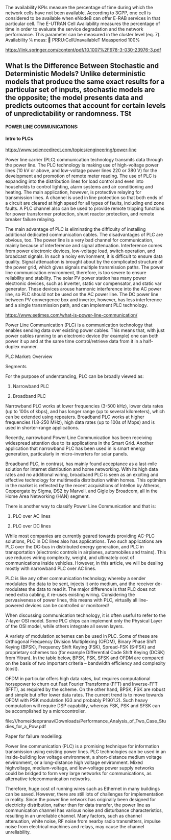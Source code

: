 The availability KPIs measure the percentage of time during which the network cells
have not been available. According to 3GPP, one cell is considered to be available
when eNodeB can offer E-RAB services in that particular cell.
The E-UTRAN Cell Availability measures the percentage of time in order to evaluate
the service degradation and the network performance. This parameter can be measured
in the cluster level (eq. 7).
Availability ¼ meas:  PRRU:CellUnavailableT
Measperiod
 100%


 https://link.springer.com/content/pdf/10.1007%2F978-3-030-23976-3.pdf





 What Is the Difference Between Stochastic and Deterministic Models?
Unlike deterministic models that produce the same exact results for a particular set of inputs, stochastic models are the opposite; the model presents data and predicts outcomes that account for certain levels of unpredictability or randomness. TSt
---------------------------------------------------------------------------


#### POWER LINE COMMUNICATIONS:

#### Intro to PLCs

https://www.sciencedirect.com/topics/engineering/power-line

Power line carrier (PLC) communication technology transmits data through the power line. The PLC technology is making use of high-voltage power lines (10 kV or above, and low-voltage power lines 220 or 380 V) for the development and promotion of remote meter reading. The use of PLC is expanding into the distribution lines for load control and even into households to control lighting, alarm systems and air conditioning and heating. The main application, however, is protective relaying for transmission lines. A channel is used in line protection so that both ends of a circuit are cleared at high speed for all types of faults, including end zone faults. A PLC channel also can be used to provide remote tripping functions for power transformer protection, shunt reactor protection, and remote breaker failure relaying.

The main advantage of PLC is eliminating the difficulty of installing additional dedicated communication cables. The disadvantages of PLC are obvious, too. The power line is a very bad channel for communication, mainly because of interference and signal attenuation. Interference comes from power electronic devices, low-voltage load, switch operation, and broadcast signals. In such a noisy environment, it is difficult to ensure data quality. Signal attenuation is brought about by the complicated structure of the power grid, which gives signals multiple transmission paths. The power line communication environment, therefore, is too severe to ensure reliability and stability. The solar PV power station has many power electronic devices, such as inverter, static var compensator, and static var generator. These devices arouse harmonic interference into the AC power line, so PLC should not be used on the AC power line. The DC power line between PV convergence box and inverter, however, has less interference and a single transmission path, and can implement PLC technology.

https://www.eetimes.com/what-is-power-line-communication/

Power Line Communication (PLC) is a communication technology that enables sending data over existing power cables. This means that, with just power cables running to an electronic device (for example) one can both power it up and at the same time control/retrieve data from it in a half-duplex manner.

PLC Market: Overview

Segments

For the purpose of understanding, PLC can be broadly viewed as:

1. Narrowband PLC

2. Broadband PLC

Narrowband PLC works at lower frequencies (3-500 kHz), lower data rates (up to 100s of kbps), and has longer range (up to several kilometers), which can be extended using repeaters. Broadband PLC works at higher frequencies (1.8-250 MHz), high data rates (up to 100s of Mbps) and is used in shorter-range applications.

Recently, narrowband Power Line Communication has been receiving widespread attention due to its applications in the Smart Grid. Another application that narrowband PLC has been used in is smart energy generation, particularly in micro-inverters for solar panels.

Broadband PLC, in contrast, has mainly found acceptance as a last-mile solution for Internet distribution and home networking. With its high data rates and no additional wiring, broadband PLC is seen as an exciting and effective technology for multimedia distribution within homes. This optimism in the market is reflected by the recent acquisitions of Intellon by Atheros, Coppergate by Sigma, DS2 by Marvell, and Gigle by Broadcom, all in the Home Area Networking (HAN) segment.

There is another way to classify Power Line Communication and that is:

1. PLC over AC lines

2. PLC over DC lines

While most companies are currently geared towards providing AC-PLC solutions, PLC in DC lines also has applications. Two such applications are PLC over the DC-bus in distributed energy generation, and PLC in transportation (electronic controls in airplanes, automobiles and trains). This use reduces wiring complexity, weight, and ultimately cost of communications inside vehicles. However, in this article, we will be dealing mostly with narrowband PLC over AC lines.

PLC is like any other communication technology whereby a sender modulates the data to be sent, injects it onto medium, and the receiver de-modulates the data to read it. The major difference is that PLC does not need extra cabling, it re-uses existing wiring. Considering the pervasiveness of power lines, this means with PLC, virtually all line- powered devices can be controlled or monitored!

When discussing communication technology, it is often useful to refer to the 7-layer OSI model. Some PLC chips can implement only the Physical Layer of the OSI model, while others integrate all seven layers. 

A variety of modulation schemes can be used in PLC. Some of these are Orthogonal Frequency Division Multiplexing (OFDM), Binary Phase Shift Keying (BPSK), Frequency Shift Keying (FSK), Spread-FSK (S-FSK) and proprietary schemes too (for example Differential Code Shift Keying (DCSK) from Yitran). In the table below, BPSK, FSK, SFSK and OFDM are compared on the basis of two important criteria – bandwidth efficiency and complexity (cost).


OFDM in particular offers high data rates, but requires computational horsepower to churn out Fast Fourier Transforms (FFT) and Inverse-FFT (IFFT), as required by the scheme. On the other hand, BPSK, FSK are robust and simple but offer lower data rates. The current trend is to move towards OFDM with PSK modulation (G3 and probably P1901.2). Such heavy computation will require DSP capability, whereas FSK, PSK and SFSK can be accomplished by a microcontroller.



file:///home/deopranav/Downloads/Performance_Analysis_of_Two_Case_Studies_for_a_Pow.pdf

Paper for failure modelling:

Power line communication (PLC) is a promising technique
for information transmission using existing power lines. PLC
technologies can be used in an inside-building low voltage
environment, a short-distance medium voltage environment,
or a long-distance high voltage environment. Mixed highvoltage, medium-voltage, and low-voltage power supply
networks could be bridged to form very large networks for
communications, as alternative telecommunication networks. 


Therefore, huge cost of running wires such as Ethernet in
many buildings can be saved. However, there are still lots of
challenges for implementation in reality. Since the power
line network has originally been designed for electricity
distribution, rather than for data transfer, the power line as
communication channel has various noise and disturbance
characteristics, resulting in an unreliable channel. Many
factors, such as channel attenuation, white noise, RF noise
from nearby radio transmitters, impulse noise from electrical
machines and relays, may cause the channel unreliability.